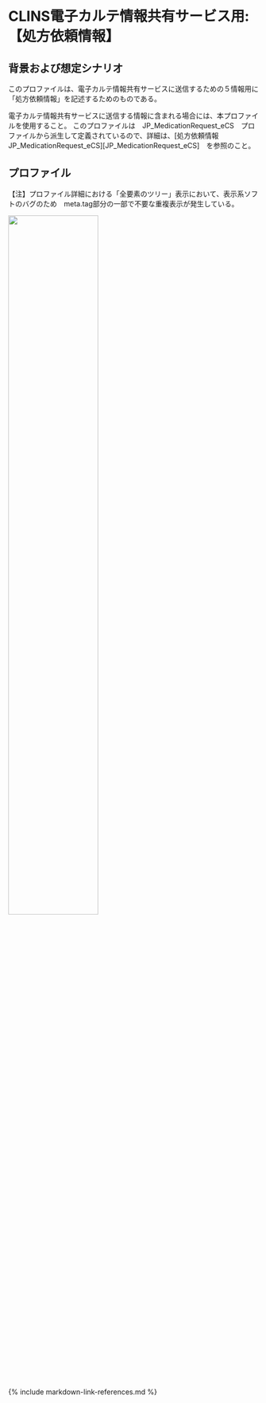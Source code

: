 
# CLINS電子カルテ情報共有サービス用: 【処方依頼情報】

## 背景および想定シナリオ
このプロファイルは、電子カルテ情報共有サービスに送信するための５情報用に「処方依頼情報」を記述するためのものである。

電子カルテ情報共有サービスに送信する情報に含まれる場合には、本プロファイルを使用すること。
このプロファイルは　JP_MedicationRequest_eCS　プロファイルから派生して定義されているので、詳細は、[処方依頼情報　JP_MedicationRequest_eCS][JP_MedicationRequest_eCS]　を参照のこと。



## プロファイル

【注】プロファイル詳細における「全要素のツリー」表示において、表示系ソフトのバグのため　meta.tag部分の一部で不要な重複表示が発生している。<br>

<img src="chouhukuNote.png" width="60%">

{% include markdown-link-references.md %}